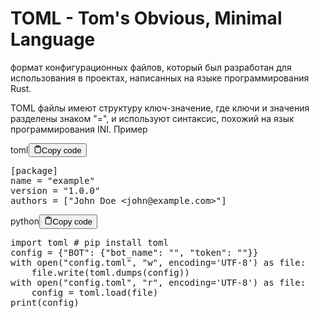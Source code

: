 <h1>TOML - Tom's Obvious, Minimal Language</h1>
<p>формат конфигурационных файлов, который был разработан
для использования в проектах, написанных на языке программирования Rust.</p>
<p>TOML файлы имеют структуру ключ-значение, где ключи и значения
разделены знаком "=", и используют синтаксис, похожий на язык программирования INI.
Пример</p>
<div class="code-element"><div class="lang-line"><text>toml</text><button class="copy-button" id="code774b" onclick="copyCode(code774, code774b)"><svg stroke="currentColor" fill="none" stroke-width="2" viewBox="0 0 24 24" stroke-linecap="round" stroke-linejoin="round" class="h-4 w-4" height="1em" width="1em" xmlns="http://www.w3.org/2000/svg"><path d="M16 4h2a2 2 0 0 1 2 2v14a2 2 0 0 1-2 2H6a2 2 0 0 1-2-2V6a2 2 0 0 1 2-2h2"></path><rect x="8" y="2" width="8" height="4" rx="1" ry="1"></rect></svg><text>Copy code</text></button></div><div class="code" id="code774"><div class="highlight"><pre><span></span><span class="k">[package]</span>
<span class="n">name</span><span class="w"> </span><span class="o">=</span><span class="w"> </span><span class="s">&quot;example&quot;</span>
<span class="n">version</span><span class="w"> </span><span class="o">=</span><span class="w"> </span><span class="s">&quot;1.0.0&quot;</span>
<span class="n">authors</span><span class="w"> </span><span class="o">=</span><span class="w"> </span><span class="p">[</span><span class="s">&quot;John Doe &lt;john@example.com&gt;&quot;</span><span class="p">]</span>
</pre></div></div></div>

<div class="code-element"><div class="lang-line"><text>python</text><button class="copy-button" id="code775b" onclick="copyCode(code775, code775b)"><svg stroke="currentColor" fill="none" stroke-width="2" viewBox="0 0 24 24" stroke-linecap="round" stroke-linejoin="round" class="h-4 w-4" height="1em" width="1em" xmlns="http://www.w3.org/2000/svg"><path d="M16 4h2a2 2 0 0 1 2 2v14a2 2 0 0 1-2 2H6a2 2 0 0 1-2-2V6a2 2 0 0 1 2-2h2"></path><rect x="8" y="2" width="8" height="4" rx="1" ry="1"></rect></svg><text>Copy code</text></button></div><div class="code" id="code775"><div class="highlight"><pre><span></span><span class="kn">import</span> <span class="nn">toml</span> <span class="c1"># pip install toml</span>
<span class="n">config</span> <span class="o">=</span> <span class="p">{</span><span class="s2">&quot;BOT&quot;</span><span class="p">:</span> <span class="p">{</span><span class="s2">&quot;bot_name&quot;</span><span class="p">:</span> <span class="s2">&quot;&quot;</span><span class="p">,</span> <span class="s2">&quot;token&quot;</span><span class="p">:</span> <span class="s2">&quot;&quot;</span><span class="p">}}</span>
<span class="k">with</span> <span class="nb">open</span><span class="p">(</span><span class="s2">&quot;config.toml&quot;</span><span class="p">,</span> <span class="s2">&quot;w&quot;</span><span class="p">,</span> <span class="n">encoding</span><span class="o">=</span><span class="s1">&#39;UTF-8&#39;</span><span class="p">)</span> <span class="k">as</span> <span class="n">file</span><span class="p">:</span>
    <span class="n">file</span><span class="o">.</span><span class="n">write</span><span class="p">(</span><span class="n">toml</span><span class="o">.</span><span class="n">dumps</span><span class="p">(</span><span class="n">config</span><span class="p">))</span>
<span class="k">with</span> <span class="nb">open</span><span class="p">(</span><span class="s2">&quot;config.toml&quot;</span><span class="p">,</span> <span class="s2">&quot;r&quot;</span><span class="p">,</span> <span class="n">encoding</span><span class="o">=</span><span class="s1">&#39;UTF-8&#39;</span><span class="p">)</span> <span class="k">as</span> <span class="n">file</span><span class="p">:</span>
    <span class="n">config</span> <span class="o">=</span> <span class="n">toml</span><span class="o">.</span><span class="n">load</span><span class="p">(</span><span class="n">file</span><span class="p">)</span>
<span class="nb">print</span><span class="p">(</span><span class="n">config</span><span class="p">)</span>
</pre></div></div></div>